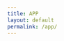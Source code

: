 ```yaml
---
title: APP
layout: default
permalink: /app/
---
```

<meta http-equiv="refresh" content="0; URL='http://ben_lee.repl.co/Ostro/'" />
